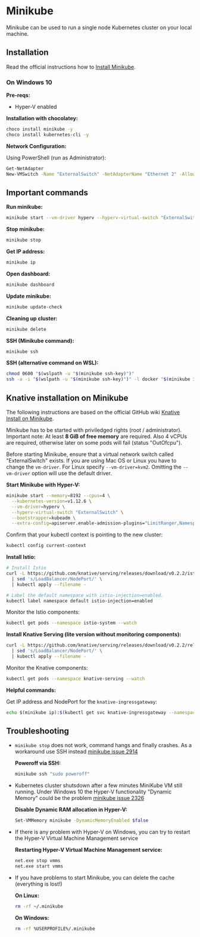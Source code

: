 # Minikube

Minikube can be used to run a single node Kubernetes cluster on your local machine.

## Installation

Read the official instructions how to [Install Minikube](https://kubernetes.io/docs/tasks/tools/install-minikube/).

### On Windows 10

**Pre-reqs:**
* Hyper-V enabled

**Installation with chocolatey:**
```bash
choco install minikube -y
choco install kubernetes-cli -y
```

**Network Configuration:**

Using PowerShell (run as Administrator):
```bash
Get-NetAdapter
New-VMSwitch -Name "ExternalSwitch" -NetAdapterName "Ethernet 2" -AllowManagement $True
```

## Important commands

**Run minikube:**
```bash
minikube start --vm-driver hyperv --hyperv-virtual-switch "ExternalSwitch"
```

**Stop minikube:**
```bash
minikube stop
```

**Get IP address:**
```bash
minikube ip
```

**Open dashboard:**
```bash
minikube dashboard
```

**Update minikube:**
```bash
minikube update-check
```

**Cleaning up cluster:**
```bash
minikube delete
```

**SSH (Minikube command):**
```bash
minikube ssh
```

**SSH (alternative command on WSL):**
```bash
chmod 0600 "$(wslpath -u "$(minikube ssh-key)")"
ssh -a -i "$(wslpath -u "$(minikube ssh-key)")" -l docker "$(minikube ip)"
```

## Knative installation on Minikube

The following instructions are based on the official GitHub wiki [Knative Install on Minikube](https://github.com/knative/docs/blob/master/install/Knative-with-Minikube.md).

Minikube has to be started with priviledged rights (root / administrator).
Important note: At least **8 GiB of free memory** are required. Also 4 vCPUs are required, otherwise later on some pods will fail (status "OutOfcpu").

Before starting Minikube, ensure that a virtual network switch called "ExternalSwitch" exists.
If you are using Mac OS or Linux you have to change the `vm-driver`. For Linux specify `--vm-driver=kvm2`. Omitting the `--vm-driver` option will use the default driver.

**Start Minikube with Hyper-V:**
```bash
minikube start --memory=8192 --cpus=4 \
  --kubernetes-version=v1.12.6 \
  --vm-driver=hyperv \
  --hyperv-virtual-switch "ExternalSwitch" \
  --bootstrapper=kubeadm \
  --extra-config=apiserver.enable-admission-plugins="LimitRanger,NamespaceExists,NamespaceLifecycle,ResourceQuota,ServiceAccount,DefaultStorageClass,MutatingAdmissionWebhook"
```

Confirm that your kubectl context is pointing to the new cluster:
```bash
kubectl config current-context
```

**Install Istio:**
```bash
# Install Istio
curl -L https://github.com/knative/serving/releases/download/v0.2.2/istio.yaml \
  | sed 's/LoadBalancer/NodePort/' \
  | kubectl apply --filename -

# Label the default namespace with istio-injection=enabled.
kubectl label namespace default istio-injection=enabled
```

Monitor the Istio components:
```bash
kubectl get pods --namespace istio-system --watch
```

**Install Knative Serving (lite version without monitoring components):**
```bash
curl -L https://github.com/knative/serving/releases/download/v0.2.2/release-lite.yaml \
  | sed 's/LoadBalancer/NodePort/' \
  | kubectl apply --filename -
```

Monitor the Knative components:
```bash
kubectl get pods --namespace knative-serving --watch
```

**Helpful commands:**

Get IP address and NodePort for the `knative-ingressgateway`:
```bash
echo $(minikube ip):$(kubectl get svc knative-ingressgateway --namespace istio-system --output 'jsonpath={.spec.ports[?(@.port==80)].nodePort}')
```

## Troubleshooting

* `minikube stop` does not work, command hangs and finally crashes. As a workaround use SSH instead [minikube issue 2914](https://github.com/kubernetes/minikube/issues/2914)

  **Poweroff via SSH:**
  ```bash
  minikube ssh "sudo poweroff"
  ```

* Kubernetes cluster shutsdown after a few minutes MiniKube VM still running. Under Windows 10 the Hyper-V functionality "Dynamic Memory" could be the problem [minikube issue 2326](https://github.com/kubernetes/minikube/issues/2326)
  
  **Disable Dynamic RAM allocation in Hyper-V:**
  ```bash
  Set-VMMemory minikube -DynamicMemoryEnabled $false
  ```

* If there is any problem with Hyper-V on Windows, you can try to restart the Hyper-V Virtual Machine Management service

  **Restarting Hyper-V Virtual Machine Management service:**
  ```bash
  net.exe stop vmms
  net.exe start vmms
  ```

* If you have problems to start Minikube, you can delete the cache (everything is lost!)

  **On Linux:**
  ```bash
  rm -rf ~/.minikube
  ```
  **On Windows:**
  ```bash
  rm -rf %USERPROFILE%/.minikube
  ```
